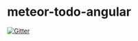 # meteor-todo-angular

[![Gitter](https://badges.gitter.im/Join%20Chat.svg)](https://gitter.im/jhonmike/meteor-todo-angular?utm_source=badge&utm_medium=badge&utm_campaign=pr-badge&utm_content=badge)